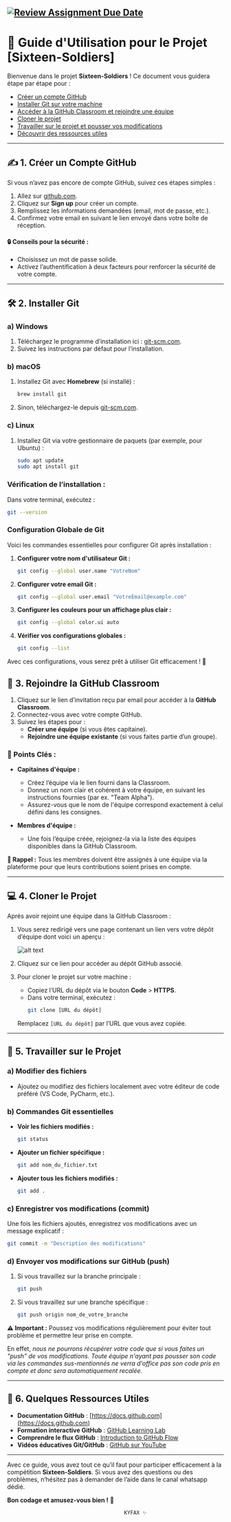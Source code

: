 [![Review Assignment Due Date](https://classroom.github.com/assets/deadline-readme-button-22041afd0340ce965d47ae6ef1cefeee28c7c493a6346c4f15d667ab976d596c.svg)](https://classroom.github.com/a/RoL2wh_n)
---

# 🚀 Guide d'Utilisation pour le Projet [Sixteen-Soldiers]  

Bienvenue dans le projet **Sixteen-Soldiers** ! Ce document vous guidera étape par étape pour :  
- [Créer un compte GitHub](#%EF%B8%8F-1-créer-un-compte-github)  
- [Installer Git sur votre machine](#%EF%B8%8F-2-installer-git)  
- [Accéder à la GitHub Classroom et rejoindre une équipe](#-3-rejoindre-la-github-classroom)  
- [Cloner le projet](#-4-cloner-le-projet)  
- [Travailler sur le projet et pousser vos modifications](#-5-travailler-sur-le-projet)  
- [Découvrir des ressources utiles](#-6-quelques-ressources-utiles)  

---

## ✍️ 1. Créer un Compte GitHub  

Si vous n’avez pas encore de compte GitHub, suivez ces étapes simples :  

1. Allez sur [github.com](https://github.com).  
2. Cliquez sur **Sign up** pour créer un compte.  
3. Remplissez les informations demandées (email, mot de passe, etc.).  
4. Confirmez votre email en suivant le lien envoyé dans votre boîte de réception.  

#### 🔒 Conseils pour la sécurité :  
- Choisissez un mot de passe solide.  
- Activez l’authentification à deux facteurs pour renforcer la sécurité de votre compte.  

---

## 🛠️ 2. Installer Git  

### a) Windows  
1. Téléchargez le programme d’installation ici : [git-scm.com](https://git-scm.com).  
2. Suivez les instructions par défaut pour l’installation.  

### b) macOS  
1. Installez Git avec **Homebrew** (si installé) :  
   ```bash  
   brew install git  
   ```  
2. Sinon, téléchargez-le depuis [git-scm.com](https://git-scm.com).  

### c) Linux  
1. Installez Git via votre gestionnaire de paquets (par exemple, pour Ubuntu) :  
   ```bash  
   sudo apt update  
   sudo apt install git  
   ```  

### Vérification de l’installation :  
Dans votre terminal, exécutez :  
```bash  
git --version  
```  

### Configuration Globale de Git  

Voici les commandes essentielles pour configurer Git après installation :  

1. **Configurer votre nom d'utilisateur Git :**  
   ```bash
   git config --global user.name "VotreNom"
   ```

2. **Configurer votre email Git :**  
   ```bash
   git config --global user.email "VotreEmail@example.com"
   ```

4. **Configurer les couleurs pour un affichage plus clair :**  
   ```bash
   git config --global color.ui auto
   ```

6. **Vérifier vos configurations globales :**  
   ```bash
   git config --list
   ```


Avec ces configurations, vous serez prêt à utiliser Git efficacement ! 🚀


## 👥 3. Rejoindre la GitHub Classroom  

1. Cliquez sur le lien d’invitation reçu par email pour accéder à la **GitHub Classroom**.  
2. Connectez-vous avec votre compte GitHub.  
3. Suivez les étapes pour :  
   - **Créer une équipe** (si vous êtes capitaine).  
   - **Rejoindre une équipe existante** (si vous faites partie d’un groupe).  

### 🎯 Points Clés :  
- **Capitaines d'équipe :**  
  - Créez l’équipe via le lien fourni dans la Classroom.  
  - Donnez un nom clair et cohérent à votre équipe, en suivant les instructions fournies (par ex. "Team Alpha").  
  - Assurez-vous que le nom de l'équipe correspond exactement à celui défini dans les consignes.  

- **Membres d'équipe :**  
  - Une fois l’équipe créée, rejoignez-la via la liste des équipes disponibles dans la GitHub Classroom.  

**📌 Rappel :** Tous les membres doivent être assignés à une équipe via la plateforme pour que leurs contributions soient prises en compte.  

---

## 💻 4. Cloner le Projet  

Après avoir rejoint une équipe dans la GitHub Classroom :  

1. Vous serez redirigé vers une page contenant un lien vers votre dépôt d’équipe dont voici un aperçu :  

    ![alt text](/assets/images/docs/doc_github.png) 

2. Cliquez sur ce lien pour accéder au dépôt GitHub associé.  

3. Pour cloner le projet sur votre machine :  
   - Copiez l’URL du dépôt via le bouton **Code** > **HTTPS**.  
   - Dans votre terminal, exécutez :  
     ```bash  
     git clone [URL du dépôt]  
     ```  

   Remplacez `[URL du dépôt]` par l’URL que vous avez copiée.  

---

## 🔨 5. Travailler sur le Projet  

### a) Modifier des fichiers  
- Ajoutez ou modifiez des fichiers localement avec votre éditeur de code préféré (VS Code, PyCharm, etc.).  

### b) Commandes Git essentielles  
- **Voir les fichiers modifiés :**  
   ```bash  
   git status  
   ```  
- **Ajouter un fichier spécifique :**  
   ```bash  
   git add nom_du_fichier.txt  
   ```  
- **Ajouter tous les fichiers modifiés :**  
   ```bash  
   git add .  
   ```  

### c) Enregistrer vos modifications (commit)  
Une fois les fichiers ajoutés, enregistrez vos modifications avec un message explicatif :  
```bash  
git commit -m "Description des modifications"  
```  

### d) Envoyer vos modifications sur GitHub (push)  
1. Si vous travaillez sur la branche principale :  
   ```bash  
   git push  
   ```  
2. Si vous travaillez sur une branche spécifique :  
   ```bash  
   git push origin nom_de_votre_branche  
   ```  


**⚠️ Important :** Poussez vos modifications régulièrement pour éviter tout problème et permettre leur prise en compte.  

En effet, *nous ne pourrons récupérer votre code que si vous faites un "push" de vos modifications. Toute équipe n'ayant pas pousser son code via les commandes sus-mentionnés ne verra d'office pas son code pris en compte et donc sera automatiquement recalée.*

---

## 🌟 6. Quelques Ressources Utiles  

- **Documentation GitHub** : [https://docs.github.com](https://docs.github.com)  
- **Formation interactive GitHub** : [GitHub Learning Lab](https://lab.github.com/)  
- **Comprendre le flux GitHub** : [Introduction to GitHub Flow](https://guides.github.com/introduction/flow/)  
- **Vidéos éducatives Git/GitHub** : [GitHub sur YouTube](https://www.youtube.com/github)  

---


Avec ce guide, vous avez tout ce qu’il faut pour participer efficacement à la compétition **Sixteen-Soldiers**. Si vous avez des questions ou des problèmes, n’hésitez pas à demander de l’aide dans le canal whatsapp dédié.



**Bon codage et amusez-vous bien !** 🎉 


                                          KYFAX ✨

